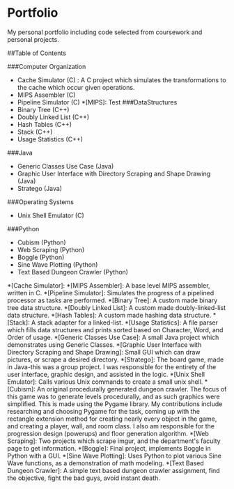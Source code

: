 # Portfolio
My personal portfolio including code selected from coursework and personal projects.

##Table of Contents

###Computer Organization
* Cache Simulator (C)
:  A C project which simulates the transformations to the cache which occur given operations.
* MIPS Assembler (C)
* Pipeline Simulator (C)
*[MIPS]: Test
###DataStructures
* Binary Tree (C++)
* Doubly Linked List (C++)
* Hash Tables (C++)
* Stack (C++)
* Usage Statistics (C++)

###Java
* Generic Classes Use Case (Java)
* Graphic User Interface with Directory Scraping and Shape Drawing (Java)
* Stratego (Java)

###Operating Systems
* Unix Shell Emulator (C)

###Python
* Cubism (Python)
* Web Scraping (Python)
* Boggle (Python)
* Sine Wave Plotting (Python)
* Text Based Dungeon Crawler (Python)

*[Cache Simulator]: 
*[MIPS Assembler]: A base level MIPS assembler, written in C.
*[Pipeline Simulator]: Simulates the progress of a pipelined processor as tasks are performed.
*[Binary Tree]: A custom made binary tree data structure.
*[Doubly Linked List]: A custom made doubly-linked-list data structure.
*[Hash Tables]: A custom made hashing data structure.
*[Stack]: A stack adapter for a linked-list.
*[Usage Statistics]: A file parser which fills data structures and prints sorted based on Character, Word, and Order of usage.
*[Generic Classes Use Case]: A small Java project which demonstrates using Generic Classes.
*[Graphic User Interface with Directory Scraping and Shape Drawing]: Small GUI which can draw pictures, or scrape a desired directory.
*[Stratego]: The board game, made in Java-this was a group project. I was responsible for the entirety of the user interface, graphic design, and assisted in the logic.
*[Unix Shell Emulator]: Calls various Unix commands to create a small unix shell.
*[Cubism]: An original procedurally generated dungeon crawler. The focus of this game was to generate levels procedurally, and as such graphics were simplified. This is made using the Pygame library. My contributions include researching and choosing Pygame for the task, coming up with the rectangle extension method for creating nearly every object in the game, and creating a player, wall, and room class. I also am responsible for the progression design (powerups) and floor generation algorithm.
*[Web Scraping]: Two projects which scrape imgur, and the department's faculty page to get information.
*[Boggle]: Final project, implements Boggle in Python with a GUI.
*[Sine Wave Plotting]: Uses Python to plot various Sine Wave functions, as a demonstration of math modeling.
*[Text Based Dungeon Crawler]: A simple text based dungeon crawler assignment, find the objective, fight the bad guys, avoid instant death.